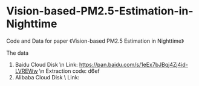 # Vision-based-PM2.5-Estimation-in-Nighttime
Code and Data for paper 《Vision-based PM2.5 Estimation in Nighttime》

The data
1. Baidu Cloud Disk \n
   Link: https://pan.baidu.com/s/1eEx7bJBqj4Zj4id-LVREWw \n
   Extraction code: d6ef
3. Alibaba Cloud Disk \\
   Link:
   
